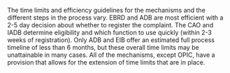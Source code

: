 The time limits and efficiency guidelines for the mechanisms and the different steps in the process vary. EBRD and ADB are most efficient with a 2-5 day decision about whether to register the complaint. The CAO and IADB determine eligibility and which function to use quickly (within 2-3 weeks of registration). Only ADB and EIB offer an estimated full process timeline of less than 6 months, but these overall time limits may be unattainable in many cases. All of the mechanisms, except OPIC, have a provision that allows for the extension of time limits that are in place.
